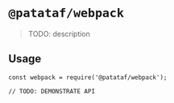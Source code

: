 # `@patataf/webpack`

> TODO: description

## Usage

```
const webpack = require('@patataf/webpack');

// TODO: DEMONSTRATE API
```
